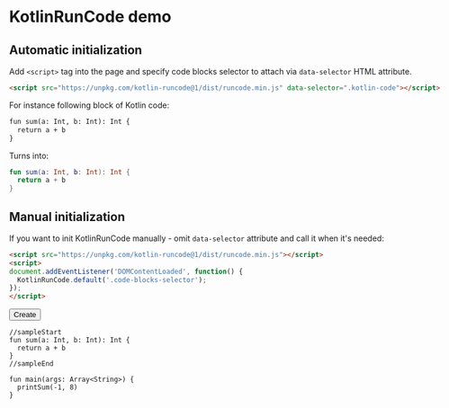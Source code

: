 <!DOCTYPE html>
<html>
<head>
  <meta charset="UTF-8">
  <title>KotlinRunCode examples</title>
  <link rel="stylesheet" href="examples.css">
  <link rel="stylesheet" href="examples-highlight.css">
  <style>
  .markdown-body {
		max-width: 980px;
		margin: 50px auto;
	}
  </style>
  <script src="../runcode.js" data-selector=".kotlin-code"></script>
</head>
<body class="markdown-body">

# KotlinRunCode demo

## Automatic initialization

Add `<script>` tag into the page and specify code blocks selector to attach via `data-selector` HTML attribute.
```html
<script src="https://unpkg.com/kotlin-runcode@1/dist/runcode.min.js" data-selector=".kotlin-code"></script>
```

For instance following block of Kotlin code:

```txt
fun sum(a: Int, b: Int): Int {
  return a + b
}
```

Turns into:

<div class="kotlin-code">

```kotlin
fun sum(a: Int, b: Int): Int {
  return a + b
}
```

</div>

## Manual initialization

If you want to init KotlinRunCode manually - omit `data-selector` attribute and call it when it's needed:

```html
<script src="https://unpkg.com/kotlin-runcode@1/dist/runcode.min.js"></script>
<script>
document.addEventListener('DOMContentLoaded', function() {
  KotlinRunCode.default('.code-blocks-selector');
});
</script>
```

<button onclick="KotlinRunCode.default('.kotlin-code-2'); this.disabled = true">Create</button>

<div class="kotlin-code-2">

```text
//sampleStart
fun sum(a: Int, b: Int): Int {
  return a + b
}
//sampleEnd

fun main(args: Array<String>) {
  printSum(-1, 8)
}
```

</div>

</body>
</html>
